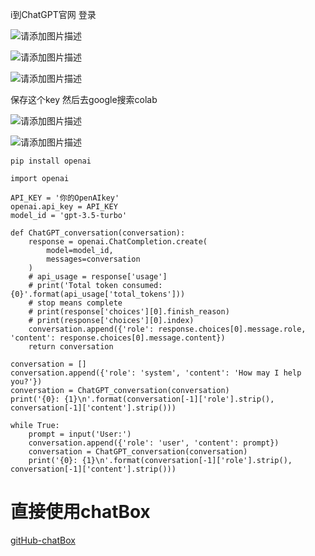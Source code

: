 i到ChatGPT官网 登录

![请添加图片描述](https://img-blog.csdnimg.cn/fedbe06664e74bdbbb9533742b419237.png)

![请添加图片描述](https://img-blog.csdnimg.cn/d8808d650eeb48988d73916b7a31980e.png)

![请添加图片描述](https://img-blog.csdnimg.cn/41b72ed4b9e94231ae544c5f49d45797.png)

保存这个key
然后去google搜索colab

![请添加图片描述](https://img-blog.csdnimg.cn/c27354df900b452c95b6cd52eeb7cb32.png)


![请添加图片描述](https://img-blog.csdnimg.cn/7da43bd30f58445792d5fe50bc95d33c.png)


```
pip install openai
```

```
import openai

API_KEY = '你的OpenAIkey'    
openai.api_key = API_KEY
model_id = 'gpt-3.5-turbo'

def ChatGPT_conversation(conversation):
    response = openai.ChatCompletion.create(
        model=model_id,
        messages=conversation
    )
    # api_usage = response['usage']
    # print('Total token consumed: {0}'.format(api_usage['total_tokens']))
    # stop means complete
    # print(response['choices'][0].finish_reason)
    # print(response['choices'][0].index)
    conversation.append({'role': response.choices[0].message.role, 'content': response.choices[0].message.content})
    return conversation

conversation = []
conversation.append({'role': 'system', 'content': 'How may I help you?'})
conversation = ChatGPT_conversation(conversation)
print('{0}: {1}\n'.format(conversation[-1]['role'].strip(), conversation[-1]['content'].strip()))

while True:
    prompt = input('User:')
    conversation.append({'role': 'user', 'content': prompt})
    conversation = ChatGPT_conversation(conversation)
    print('{0}: {1}\n'.format(conversation[-1]['role'].strip(), conversation[-1]['content'].strip()))

```


# 直接使用chatBox
[gitHub-chatBox](https://github.com/Bin-Huang/chatbox/releases)
